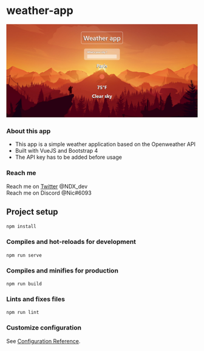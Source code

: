 # weather-app

![image](https://github.com/NicolasD09/vue-weather-app/blob/master/Capture.png)

### About this app
* This app is a simple weather application based on the Openweather API
* Built with VueJS and Bootstrap 4
* The API key has to be added before usage

### Reach me
Reach me on [Twitter](https://twitter.com/NDX_dev) @NDX_dev  
Reach me on Discord @Nic#6093 

## Project setup
```
npm install
```

### Compiles and hot-reloads for development
```
npm run serve
```

### Compiles and minifies for production
```
npm run build
```

### Lints and fixes files
```
npm run lint
```

### Customize configuration
See [Configuration Reference](https://cli.vuejs.org/config/).



